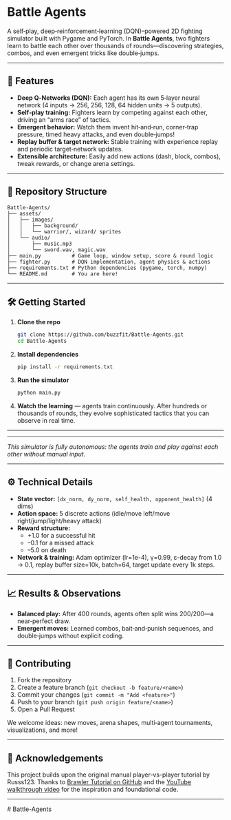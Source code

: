 # Battle Agents

A self‑play, deep‑reinforcement‑learning (DQN)–powered 2D fighting simulator built with Pygame and PyTorch. In **Battle Agents**, two fighters learn to battle each other over thousands of rounds—discovering strategies, combos, and even emergent tricks like double‑jumps.

---

## 🚀 Features

- **Deep Q‑Networks (DQN):** Each agent has its own 5‑layer neural network (4 inputs → 256, 256, 128, 64 hidden units → 5 outputs).
- **Self‑play training:** Fighters learn by competing against each other, driving an “arms race” of tactics.
- **Emergent behavior:** Watch them invent hit‑and‑run, corner‑trap pressure, timed heavy attacks, and even double‑jumps!
- **Replay buffer & target network:** Stable training with experience replay and periodic target‑network updates.
- **Extensible architecture:** Easily add new actions (dash, block, combos), tweak rewards, or change arena settings.

---

## 📂 Repository Structure

```
Battle-Agents/
├── assets/
│   ├── images/
│   │   ├── background/
│   │   └── warrior/, wizard/ sprites
│   └── audio/
│       ├── music.mp3
│       └── sword.wav, magic.wav
├── main.py          # Game loop, window setup, score & round logic
├── fighter.py       # DQN implementation, agent physics & actions
├── requirements.txt # Python dependencies (pygame, torch, numpy)
└── README.md        # You are here!
```

---

## 🛠 Getting Started

1. **Clone the repo**
   ```bash
   git clone https://github.com/buzzfit/Battle-Agents.git
   cd Battle-Agents
   ```

2. **Install dependencies**
   ```bash
   pip install -r requirements.txt
   ```

3. **Run the simulator**
   ```bash
   python main.py
   ```

4. **Watch the learning** — agents train continuously. After hundreds or thousands of rounds, they evolve sophisticated tactics that you can observe in real time.

---

---

*This simulator is fully autonomous: the agents train and play against each other without manual input.*

---

## ⚙ Technical Details

- **State vector:** `[dx_norm, dy_norm, self_health, opponent_health]` (4 dims)
- **Action space:** 5 discrete actions (idle/move left/move right/jump/light/heavy attack)
- **Reward structure:**
  - +1.0 for a successful hit
  - –0.1 for a missed attack
  - –5.0 on death
- **Network & training:** Adam optimizer (lr=1e-4), γ=0.99, ε-decay from 1.0 → 0.1, replay buffer size=10k, batch=64, target update every 1k steps.

---

## 📈 Results & Observations

- **Balanced play:** After 400 rounds, agents often split wins 200/200—a near‑perfect draw.
- **Emergent moves:** Learned combos, bait‑and‑punish sequences, and double‑jumps without explicit coding.

---

## 🤝 Contributing

1. Fork the repository
2. Create a feature branch (`git checkout -b feature/<name>`)
3. Commit your changes (`git commit -m "Add <feature>"`)
4. Push to your branch (`git push origin feature/<name>`)
5. Open a Pull Request

We welcome ideas: new moves, arena shapes, multi‑agent tournaments, visualizations, and more!

---

## 🙏 Acknowledgements

This project builds upon the original manual player-vs-player tutorial by Russs123. Thanks to [Brawler Tutorial on GitHub](https://github.com/russs123/brawler_tut) and the [YouTube walkthrough video](https://www.youtube.com/watch?v=s5bd9KMSSW4) for the inspiration and foundational code.

---

﻿# Battle-Agents
